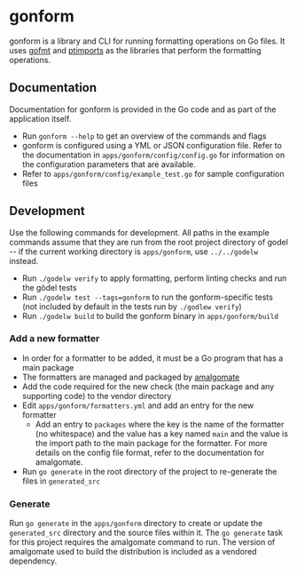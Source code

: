 gonform
=======
gonform is a library and CLI for running formatting operations on Go files. It uses
[gofmt](https://golang.org/cmd/gofmt/) and [ptimports](https://github.com/palantir/checks/tree/develop/ptimports) as the
libraries that perform the formatting operations.

Documentation
-------------
Documentation for gonform is provided in the Go code and as part of the application itself.

* Run `gonform --help` to get an overview of the commands and flags
* gonform is configured using a YML or JSON configuration file. Refer to the documentation in
  `apps/gonform/config/config.go` for information on the configuration parameters that are available.
* Refer to `apps/gonform/config/example_test.go` for sample configuration files

Development
-----------
Use the following commands for development. All paths in the example commands assume that they are run from the root
project directory of godel -- if the current working directory is `apps/gonform`, use `../../godelw` instead.

* Run `./godelw verify` to apply formatting, perform linting checks and run the gödel tests
* Run `./godelw test --tags=gonform` to run the gonform-specific tests (not included by default in the tests run by `./godlew verify`)
* Run `./godelw build` to build the gonform binary in `apps/gonform/build`

### Add a new formatter
* In order for a formatter to be added, it must be a Go program that has a main package
* The formatters are managed and packaged by [amalgomate](https://github.com/palantir/amalgomate)
* Add the code required for the new check (the main package and any supporting code) to the vendor directory
* Edit `apps/gonform/formatters.yml` and add an entry for the new formatter
  * Add an entry to `packages` where the key is the name of the formatter (no whitespace) and the value has a key
    named `main` and the value is the import path to the main package for the formatter. For more details on the
    config file format, refer to the documentation for amalgomate.
* Run `go generate` in the root directory of the project to re-generate the files in `generated_src`

### Generate
Run `go generate` in the `apps/gonform` directory to create or update the `generated_src` directory and the source files
within it. The `go generate` task for this project requires the amalgomate command to run. The version of amalgomate
used to build the distribution is included as a vendored dependency.
